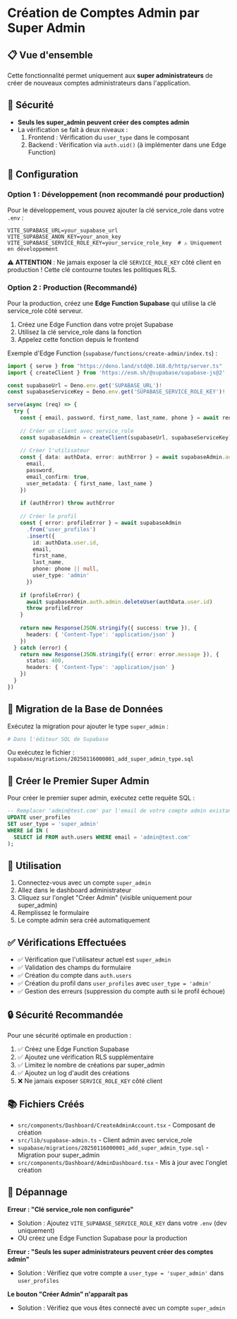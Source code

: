 # Création de Comptes Admin par Super Admin

## 📋 Vue d'ensemble

Cette fonctionnalité permet uniquement aux **super administrateurs** de créer de nouveaux comptes administrateurs dans l'application.

## 🔐 Sécurité

- **Seuls les super_admin peuvent créer des comptes admin**
- La vérification se fait à deux niveaux :
  1. Frontend : Vérification du `user_type` dans le composant
  2. Backend : Vérification via `auth.uid()` (à implémenter dans une Edge Function)

## 🚀 Configuration

### Option 1 : Développement (non recommandé pour production)

Pour le développement, vous pouvez ajouter la clé service_role dans votre `.env` :

```env
VITE_SUPABASE_URL=your_supabase_url
VITE_SUPABASE_ANON_KEY=your_anon_key
VITE_SUPABASE_SERVICE_ROLE_KEY=your_service_role_key  # ⚠️ Uniquement en développement
```

⚠️ **ATTENTION** : Ne jamais exposer la clé `SERVICE_ROLE_KEY` côté client en production ! Cette clé contourne toutes les politiques RLS.

### Option 2 : Production (Recommandé)

Pour la production, créez une **Edge Function Supabase** qui utilise la clé service_role côté serveur.

1. Créez une Edge Function dans votre projet Supabase
2. Utilisez la clé service_role dans la fonction
3. Appelez cette fonction depuis le frontend

Exemple d'Edge Function (`supabase/functions/create-admin/index.ts`) :

```typescript
import { serve } from "https://deno.land/std@0.168.0/http/server.ts"
import { createClient } from 'https://esm.sh/@supabase/supabase-js@2'

const supabaseUrl = Deno.env.get('SUPABASE_URL')!
const supabaseServiceKey = Deno.env.get('SUPABASE_SERVICE_ROLE_KEY')!

serve(async (req) => {
  try {
    const { email, password, first_name, last_name, phone } = await req.json()
    
    // Créer un client avec service_role
    const supabaseAdmin = createClient(supabaseUrl, supabaseServiceKey)
    
    // Créer l'utilisateur
    const { data: authData, error: authError } = await supabaseAdmin.auth.admin.createUser({
      email,
      password,
      email_confirm: true,
      user_metadata: { first_name, last_name }
    })
    
    if (authError) throw authError
    
    // Créer le profil
    const { error: profileError } = await supabaseAdmin
      .from('user_profiles')
      .insert({
        id: authData.user.id,
        email,
        first_name,
        last_name,
        phone: phone || null,
        user_type: 'admin'
      })
    
    if (profileError) {
      await supabaseAdmin.auth.admin.deleteUser(authData.user.id)
      throw profileError
    }
    
    return new Response(JSON.stringify({ success: true }), {
      headers: { 'Content-Type': 'application/json' }
    })
  } catch (error) {
    return new Response(JSON.stringify({ error: error.message }), {
      status: 400,
      headers: { 'Content-Type': 'application/json' }
    })
  }
})
```

## 📝 Migration de la Base de Données

Exécutez la migration pour ajouter le type `super_admin` :

```bash
# Dans l'éditeur SQL de Supabase
```

Ou exécutez le fichier : `supabase/migrations/20250116000001_add_super_admin_type.sql`

## 👤 Créer le Premier Super Admin

Pour créer le premier super admin, exécutez cette requête SQL :

```sql
-- Remplacer 'admin@test.com' par l'email de votre compte admin existant
UPDATE user_profiles 
SET user_type = 'super_admin'
WHERE id IN (
  SELECT id FROM auth.users WHERE email = 'admin@test.com'
);
```

## 🎯 Utilisation

1. Connectez-vous avec un compte `super_admin`
2. Allez dans le dashboard administrateur
3. Cliquez sur l'onglet "Créer Admin" (visible uniquement pour super_admin)
4. Remplissez le formulaire
5. Le compte admin sera créé automatiquement

## ✅ Vérifications Effectuées

- ✅ Vérification que l'utilisateur actuel est `super_admin`
- ✅ Validation des champs du formulaire
- ✅ Création du compte dans `auth.users`
- ✅ Création du profil dans `user_profiles` avec `user_type = 'admin'`
- ✅ Gestion des erreurs (suppression du compte auth si le profil échoue)

## 🔒 Sécurité Recommandée

Pour une sécurité optimale en production :

1. ✅ Créez une Edge Function Supabase
2. ✅ Ajoutez une vérification RLS supplémentaire
3. ✅ Limitez le nombre de créations par super_admin
4. ✅ Ajoutez un log d'audit des créations
5. ❌ Ne jamais exposer `SERVICE_ROLE_KEY` côté client

## 📚 Fichiers Créés

- `src/components/Dashboard/CreateAdminAccount.tsx` - Composant de création
- `src/lib/supabase-admin.ts` - Client admin avec service_role
- `supabase/migrations/20250116000001_add_super_admin_type.sql` - Migration pour super_admin
- `src/components/Dashboard/AdminDashboard.tsx` - Mis à jour avec l'onglet création

## 🐛 Dépannage

**Erreur : "Clé service_role non configurée"**
- Solution : Ajoutez `VITE_SUPABASE_SERVICE_ROLE_KEY` dans votre `.env` (dev uniquement)
- OU créez une Edge Function Supabase pour la production

**Erreur : "Seuls les super administrateurs peuvent créer des comptes admin"**
- Solution : Vérifiez que votre compte a `user_type = 'super_admin'` dans `user_profiles`

**Le bouton "Créer Admin" n'apparaît pas**
- Solution : Vérifiez que vous êtes connecté avec un compte `super_admin`

